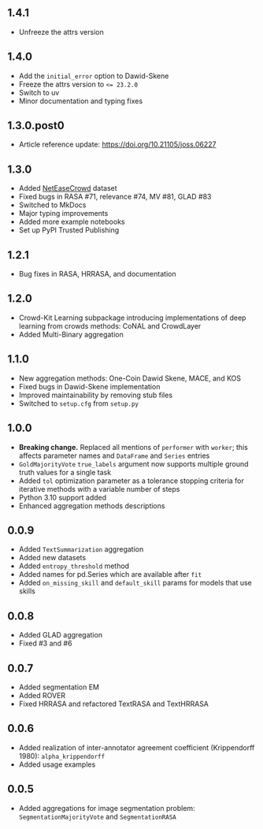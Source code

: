1.4.1
-----

- Unfreeze the attrs version

1.4.0
-----

- Add the `initial_error` option to Dawid-Skene
- Freeze the attrs version to `<= 23.2.0`
- Switch to uv
- Minor documentation and typing fixes

1.3.0.post0
-----------

- Article reference update: <https://doi.org/10.21105/joss.06227>

1.3.0
-----

* Added [NetEaseCrowd](https://github.com/fuxiAIlab/NetEaseCrowd-Dataset) dataset
* Fixed bugs in RASA #71, relevance #74, MV #81, GLAD #83
* Switched to MkDocs
* Major typing improvements
* Added more example notebooks
* Set up PyPI Trusted Publishing

1.2.1
-----

* Bug fixes in RASA, HRRASA, and documentation

1.2.0
-----

* Crowd-Kit Learning subpackage introducing implementations of deep learning from crowds methods: CoNAL and CrowdLayer
* Added Multi-Binary aggregation

1.1.0
-----
* New aggregation methods: One-Coin Dawid Skene, MACE, and KOS
* Fixed bugs in Dawid-Skene implementation
* Improved maintainability by removing stub files
* Switched to `setup.cfg` from `setup.py`

1.0.0
-----

* **Breaking change.** Replaced all mentions of `performer` with `worker`; this affects parameter names and `DataFrame` and `Series` entries
* `GoldMajorityVote` `true_labels` argument now supports multiple ground truth values for a single task
* Added `tol` optimization parameter as a tolerance stopping criteria for iterative methods with a variable number of steps
* Python 3.10 support added
* Enhanced aggregation methods descriptions

0.0.9
-----

* Added `TextSummarization` aggregation
* Added new datasets
* Added `entropy_threshold` method
* Added names for pd.Series which are available after `fit`
* Added `on_missing_skill` and `default_skill` params for models that use skills

0.0.8
-----

* Added GLAD aggregation
* Fixed #3 and #6

0.0.7
-----

* Added segmentation EM
* Added ROVER
* Fixed HRRASA and refactored TextRASA and TextHRRASA

0.0.6
-----

* Added realization of inter-annotator agreement coefficient (Krippendorff 1980): `alpha_krippendorff`
* Added usage examples

0.0.5
-----

* Added aggregations for image segmentation problem: `SegmentationMajorityVote` and `SegmentationRASA`
